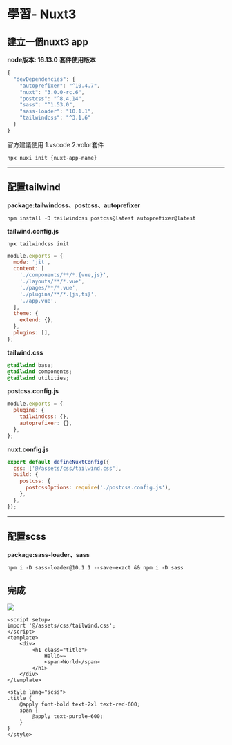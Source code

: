# 學習- Nuxt3

## 建立一個nuxt3 app

**node版本: 16.13.0**
**套件使用版本**

```javascript
{
  "devDependencies": {
    "autoprefixer": "^10.4.7",
    "nuxt": "3.0.0-rc.6",
    "postcss": "^8.4.14",
    "sass": "^1.53.0",
    "sass-loader": "10.1.1",
    "tailwindcss": "^3.1.6"
  }
}
```


官方建議使用 
1.vscode
2.volor套件
```shell=
npx nuxi init {nuxt-app-name}
```


---

## 配置tailwind

**package:tailwindcss、postcss、autoprefixer**
```shell
npm install -D tailwindcss postcss@latest autoprefixer@latest
```

**tailwind.config.js**
```shell
npx tailwindcss init
```

```javascript
module.exports = {
  mode: 'jit',
  content: [
    './components/**/*.{vue,js}',
    './layouts/**/*.vue',
    './pages/**/*.vue',
    './plugins/**/*.{js,ts}',
    './app.vue',
  ],
  theme: {
    extend: {},
  },
  plugins: [],
};
```

**tailwind.css**
```css
@tailwind base;
@tailwind components;
@tailwind utilities;
```

**postcss.config.js**
```javascript
module.exports = {
  plugins: {
    tailwindcss: {},
    autoprefixer: {},
  },
};
```

**nuxt.config.js**
```javascript
export default defineNuxtConfig({
  css: ['@/assets/css/tailwind.css'],
  build: {
    postcss: {
      postcssOptions: require('./postcss.config.js'),
    },
  },
});

```

---


## 配置scss
**package:sass-loader、sass**
```shell
npm i -D sass-loader@10.1.1 --save-exact && npm i -D sass
```

## 完成
![](https://i.imgur.com/JyBBAGo.png)

```vue
<script setup>
import '@/assets/css/tailwind.css';
</script>
<template>
    <div>
        <h1 class="title">
            Hello~~
            <span>World</span>
        </h1>
    </div>
</template>

<style lang="scss">
.title {
    @apply font-bold text-2xl text-red-600;
    span {
        @apply text-purple-600;
    }
}
</style>

```